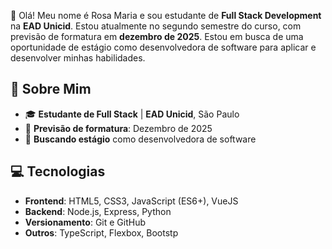 👋 Olá! Meu nome é Rosa Maria e sou estudante de **Full Stack Development** na **EAD Unicid**.
Estou atualmente no segundo semestre do curso, com previsão de formatura em **dezembro de 2025**.
Estou em busca de uma oportunidade de estágio como desenvolvedora de software
para aplicar e desenvolver minhas habilidades.

## 🚀 Sobre Mim
- 🎓 **Estudante de Full Stack** | **EAD Unicid**, São Paulo
- 📅 **Previsão de formatura**: Dezembro de 2025
- 💼 **Buscando estágio** como desenvolvedora de software

## 💻 Tecnologias
- **Frontend**: HTML5, CSS3, JavaScript (ES6+), VueJS
- **Backend**: Node.js, Express, Python
- **Versionamento**: Git e GitHub
- **Outros**: TypeScript, Flexbox, Bootstp
